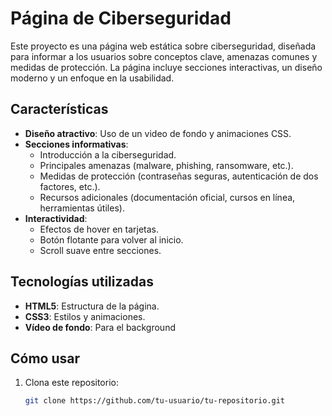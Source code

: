 # Página de Ciberseguridad

Este proyecto es una página web estática sobre ciberseguridad, diseñada para informar a los usuarios sobre conceptos clave, amenazas comunes y medidas de protección. La página incluye secciones interactivas, un diseño moderno y un enfoque en la usabilidad.

## Características

- **Diseño atractivo**: Uso de un video de fondo y animaciones CSS.
- **Secciones informativas**:
  - Introducción a la ciberseguridad.
  - Principales amenazas (malware, phishing, ransomware, etc.).
  - Medidas de protección (contraseñas seguras, autenticación de dos factores, etc.).
  - Recursos adicionales (documentación oficial, cursos en línea, herramientas útiles).
- **Interactividad**:
  - Efectos de hover en tarjetas.
  - Botón flotante para volver al inicio.
  - Scroll suave entre secciones.

## Tecnologías utilizadas

- **HTML5**: Estructura de la página.
- **CSS3**: Estilos y animaciones.
- **Vídeo de fondo**: Para el background

## Cómo usar

1. Clona este repositorio:
   ```bash
   git clone https://github.com/tu-usuario/tu-repositorio.git
